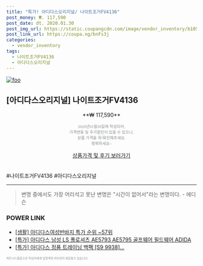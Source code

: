 ```yaml
--- 
title: "특가! 아디다스오리지널/ 나이트조거FV4136" 
post_money: ₩. 117,590 
post_date: dt. 2020.01.30 
post_img_url: https://static.coupangcdn.com/image/vendor_inventory/b105/1e103e0f7f4b43b518099f55ff9cc797ceb82826dd8b2d57dd45cf61830f.JPG 
post_link_url: https://coupa.ng/bnFs3j 
categories: 
  - vendor_inventory 
tags: 
  - 나이트조거FV4136 
  - 아디다스오리지널 
--- 
```

[![foo](https://static.coupangcdn.com/image/vendor_inventory/b105/1e103e0f7f4b43b518099f55ff9cc797ceb82826dd8b2d57dd45cf61830f.JPG)](https://coupa.ng/bnFs3j) 

## [아디다스오리지널] 나이트조거FV4136 
<p style="text-align: center;">**₩ 117,590**</p> 
<p style="text-align: center;"><span style="color: #898c8f; font-family: Georgia,Times,serif; font-size: 0.75em;">2020년01월30일에 작성되어, <br>가격변동 및 추가할인이 있을 수 있으니,<br> 상품 가격을 꼭!확인해주세요.<br>행복하세요~</span> 
</p>	 
<div markdown="0" style="text-align: center;"><a href="https://coupa.ng/bnFs3j" class="btn btn--success">상품가격 및 후기 보러가기</a></div> 
<br><br> 
  #나이트조거FV4136 #아디다스오리지널 
<hr> 

> 변명 중에서도 가장 어리석고 못난 변명은 "시간이 없어서"라는 변명이다. - 에디슨 


### POWER LINK

* <a href="https://blog.naver.com/sakai111/221788328312" target="_blank"> [생활] 아디다스여성반바지 특가 순위 ~57위</a>
* <a href="https://blog.naver.com/santokki14/221788816182" target="_blank">[특가] 아디다스 남성 LS 폴로셔츠 AE5793 AE5795 골프웨어 필드웨어 ADIDA</a>
* <a href="https://blog.naver.com/an0733/221789705730" target="_blank">[특가] 아디다스 정품 트레이닝 백팩 [S9 9938]...</a>

<span style="color: #898c8f; font-family: Georgia,Times,serif; font-size: 0.55em;">파트너스활동으로 작성자에게 일정액의 커미션이 제공될수 있습니다.</span> 
